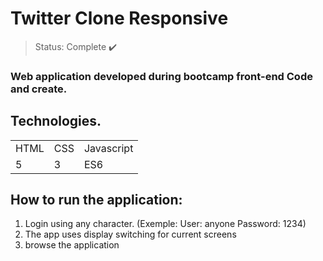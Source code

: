 # Twitter Clone Responsive

> Status: Complete ✔️

### Web application developed during bootcamp front-end Code and create.

## Technologies.

<table>
  <tr>
    <td>HTML</td>
    <td>CSS</td>
    <td>Javascript</td>
  </tr>
  <tr>
    <td>5</td>
    <td>3</td>
    <td>ES6</td>
  </tr>
</table>


## How to run the application:


1) Login using any character. (Exemple: User: anyone Password: 1234)
2) The app uses display switching for current screens
3) browse the application



